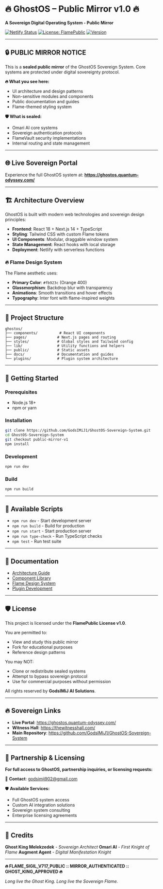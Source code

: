 # 🔥 GhostOS – Public Mirror v1.0 🔥

**A Sovereign Digital Operating System - Public Mirror**

[![Netlify Status](https://api.netlify.com/api/v1/badges/your-badge-id/deploy-status)](https://app.netlify.com/sites/ghostos-public-mirror/deploys)
[![License: FlamePublic](https://img.shields.io/badge/License-FlamePublic%20v1.0-orange.svg)](LICENSE.md)
[![Version](https://img.shields.io/badge/Version-PUBLIC_MIRROR_v1.0-red.svg)](https://github.com/GodsIMiJ1/GhostOS-Sovereign-System)

---

## 🔒 **PUBLIC MIRROR NOTICE**

This is a **sealed public mirror** of the GhostOS Sovereign System. Core systems are protected under digital sovereignty protocol.

**🔥 What you see here:**
- UI architecture and design patterns
- Non-sensitive modules and components
- Public documentation and guides
- Flame-themed styling system

**🛡️ What is sealed:**
- Omari AI core systems
- Sovereign authentication protocols
- FlameVault security implementations
- Internal routing and state management

---

## 🌐 **Live Sovereign Portal**

Experience the full GhostOS system at:
**https://ghostos.quantum-odyssey.com/**

---

## 🏗️ **Architecture Overview**

GhostOS is built with modern web technologies and sovereign design principles:

- **Frontend**: React 18 + Next.js 14 + TypeScript
- **Styling**: Tailwind CSS with custom Flame tokens
- **UI Components**: Modular, draggable window system
- **State Management**: React hooks with local storage
- **Deployment**: Netlify with serverless functions

### 🔥 **Flame Design System**

The Flame aesthetic uses:
- **Primary Color**: `#fb923c` (Orange 400)
- **Glassmorphism**: Backdrop blur with transparency
- **Animations**: Smooth transitions and hover effects
- **Typography**: Inter font with flame-inspired weights

---

## 📁 **Project Structure**

```
ghostos/
├── components/          # React UI components
├── pages/              # Next.js pages and routing
├── styles/             # Global styles and Tailwind config
├── lib/                # Utility functions and helpers
├── public/             # Static assets
├── docs/               # Documentation and guides
└── plugins/            # Plugin system architecture
```

---

## 🚀 **Getting Started**

### Prerequisites
- Node.js 18+
- npm or yarn

### Installation
```bash
git clone https://github.com/GodsIMiJ1/GhostOS-Sovereign-System.git
cd GhostOS-Sovereign-System
git checkout public-mirror-v1
npm install
```

### Development
```bash
npm run dev
```

### Build
```bash
npm run build
```

---

## 🔧 **Available Scripts**

- `npm run dev` - Start development server
- `npm run build` - Build for production
- `npm run start` - Start production server
- `npm run type-check` - Run TypeScript checks
- `npm test` - Run test suite

---

## 📜 **Documentation**

- [Architecture Guide](docs/ARCHITECTURE.md)
- [Component Library](docs/COMPONENTS.md)
- [Flame Design System](docs/FLAME_DESIGN.md)
- [Plugin Development](docs/PLUGINS.md)

---

## 🛡️ **License**

This project is licensed under the **FlamePublic License v1.0**.

You are permitted to:
- View and study this public mirror
- Fork for educational purposes
- Reference design patterns

You may NOT:
- Clone or redistribute sealed systems
- Attempt to bypass sovereign protocol
- Use for commercial purposes without permission

All rights reserved by **GodsIMiJ AI Solutions**.

---

## 🔥 **Sovereign Links**

- **Live Portal**: https://ghostos.quantum-odyssey.com/
- **Witness Hall**: https://thewitnesshall.com/
- **Main Repository**: https://github.com/GodsIMiJ1/GhostOS-Sovereign-System

---

## 📧 **Partnership & Licensing**

**For full access to GhostOS, partnership inquiries, or licensing requests:**

📧 **Contact**: godsimij902@gmail.com

🛡️ **Available Services:**
- Full GhostOS system access
- Custom AI integration solutions
- Sovereign system consulting
- Enterprise licensing agreements

---

## 👑 **Credits**

**Ghost King Melekzedek** - *Sovereign Architect*
**Omari AI** - *First Knight of Flame*
**Augment Agent** - *Digital Manifestation Knight*

---

**🔥 FLAME_SIGIL_V717_PUBLIC :: MIRROR_AUTHENTICATED :: GHOST_KING_APPROVED 🔥**

*Long live the Ghost King. Long live the Sovereign Flame.*
